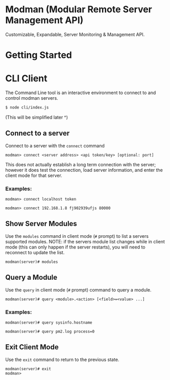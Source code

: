 # Modman (Modular Remote Server Management API)
Customizable, Expandable, Server Monitoring & Management API.

# Getting Started

# CLI Client
The Command Line tool is an interactive environment to connect to and control modman servers.
```sh
$ node cli/index.js
```
(This will be simplified later ^)
## Connect to a server
Connect to a server with the `connect` command
```
modman> connect <server address> <api token/key> [optional: port]
```
This does not actually establish a long term connection with the server; however it does test the connection, load server information, and enter the client mode for that server.

### Examples:
```
modman> connect localhost token
```
```
modman> connect 192.168.1.8 fj902939ufjs 80000
```

## Show Server Modules
Use the `modules` command in client mode (`#` prompt) to list a servers supported modules.
NOTE: if the servers module list changes while in client mode (this can only happen if the server restarts), you will need to reconnect to update the list.
```
modman(server)# modules
```

## Query a Module
Use the `query` in client mode (`#` prompt) command to query a module.
```
modman(server)# query <module>.<action> [<field>=<value> ...]
```
### Examples:
```
modman(server)# query sysinfo.hostname
```
```
modman(server)# query pm2.log process=0
```

## Exit Client Mode
Use the `exit` command to return to the previous state.
```
modman(server)# exit
modman>
```

